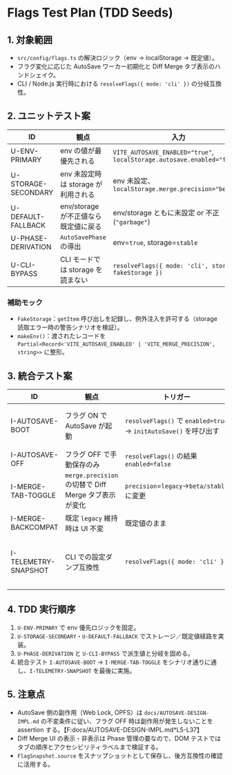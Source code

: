 # Flags Test Plan (TDD Seeds)

## 1. 対象範囲
- `src/config/flags.ts` の解決ロジック（env → localStorage → 既定値）。
- フラグ変化に応じた AutoSave ワーカー初期化と Diff Merge タブ表示のハンドシェイク。
- CLI / Node.js 実行時における `resolveFlags({ mode: 'cli' })` の分岐互換性。

## 2. ユニットテスト案
| ID | 観点 | 入力 | 期待値 |
| --- | --- | --- | --- |
| U-ENV-PRIMARY | env の値が最優先される | `VITE_AUTOSAVE_ENABLED="true"`, `localStorage.autosave.enabled="false"` | `enabled=true`, `source.autosaveEnabled='env'` |
| U-STORAGE-SECONDARY | env 未設定時は storage が利用される | env 未設定、`localStorage.merge.precision="beta"` | `precision='beta'`, `source.mergePrecision='storage'` |
| U-DEFAULT-FALLBACK | env/storage が不正値なら既定値に戻る | env/storage ともに未設定 or 不正 (`"garbage"`) | `DEFAULT_FLAGS` のスナップショットが採用される |
| U-PHASE-DERIVATION | `AutoSavePhase` の導出 | env=`true`, storage=`stable` | `phase='phase-b'` が算出される |
| U-CLI-BYPASS | CLI モードでは storage を読まない | `resolveFlags({ mode: 'cli', storage: fakeStorage })` | storage 未呼び出しをモックで検証 |

### 補助モック
- `FakeStorage`：`getItem` 呼び出しを記録し、例外注入を許可する（storage 読取エラー時の警告シナリオを検証）。
- `makeEnv()`：渡されたレコードを `Partial<Record<'VITE_AUTOSAVE_ENABLED' | 'VITE_MERGE_PRECISION', string>>` に整形。

## 3. 統合テスト案
| ID | 観点 | トリガー | 期待値 |
| --- | --- | --- | --- |
| I-AUTOSAVE-BOOT | フラグ ON で AutoSave が起動 | `resolveFlags()` で `enabled=true` → `initAutoSave()` を呼び出す | AutoSave が OPFS 書き込み前に Web Lock を取得し、`disabled=false` で実行される（`autosave.enabled=false` 時は no-op）。【F:docs/AUTOSAVE-DESIGN-IMPL.md†L5-L37】 |
| I-AUTOSAVE-OFF | フラグ OFF で手動保存のみ | `resolveFlags()` の結果 `enabled=false` | `initAutoSave()` を呼ばず、既存保存ショートカットがそのまま動作。既存 UI の動線は維持される。 | 
| I-MERGE-TAB-TOGGLE | `merge.precision` の切替で Diff Merge タブ表示が変化 | `precision`=`legacy`→`beta/stable` に変更 | `MergeDock` の Diff Merge タブが Phase B で有効化され、既存タブ構成の順序は不変。【F:docs/CONFIG_FLAGS.md†L24-L47】 |
| I-MERGE-BACKCOMPAT | 既定 `legacy` 維持時は UI 不変 | 既定値のまま | `MergeDock` が従来タブのみを描画し、`beta`/`stable` オプションが非表示。 | 
| I-TELEMETRY-SNAPSHOT | CLI での設定ダンプ互換性 | `resolveFlags({ mode: 'cli' })` | JSON 出力が既存 Collector パイプライン（Day8 参照）と互換であり、source 情報は含めつつ構造は変更しない。【F:Day8/docs/day8/design/03_architecture.md†L1-L31】 |

## 4. TDD 実行順序
1. `U-ENV-PRIMARY` で env 優先ロジックを固定。
2. `U-STORAGE-SECONDARY`・`U-DEFAULT-FALLBACK` でストレージ／既定値経路を実装。
3. `U-PHASE-DERIVATION` と `U-CLI-BYPASS` で派生値と分岐を固める。
4. 統合テスト `I-AUTOSAVE-BOOT` → `I-MERGE-TAB-TOGGLE` をシナリオ通りに通し、`I-TELEMETRY-SNAPSHOT` を最後に実施。

## 5. 注意点
- AutoSave 側の副作用（Web Lock, OPFS）は `docs/AUTOSAVE-DESIGN-IMPL.md` の不変条件に従い、フラグ OFF 時は副作用が発生しないことを assertion する。【F:docs/AUTOSAVE-DESIGN-IMPL.md†L5-L37】
- Diff Merge UI の表示・非表示は Phase 管理の要なので、DOM テストではタブの順序とアクセシビリティラベルまで検証する。
- `FlagSnapshot.source` をスナップショットとして保存し、後方互換性の確認に活用する。
